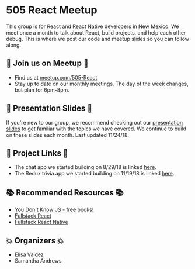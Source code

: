 # 505 React Meetup
This group is for React and React Native developers in New Mexico. We meet once a month to talk about React, build projects, and help each other debug. This is where we post our code and meetup slides so you can follow along.

## :calendar: Join us on Meetup :calendar:
* Find us at [meetup.com/505-React](https://www.meetup.com/505-React/)
* Stay up to date on our monthly meetings. The day of the week changes, but plan for 6pm-8pm.

## :open_file_folder: Presentation Slides :open_file_folder:
If you're new to our group, we recommend checking out our [presentation slides](../master/505-react-slides.pdf) to get familiar with the topics we have covered. We continue to build on these slides each month. Last updated 11/24/18.

## :hammer: Project Links :wrench:
* The chat app we started building on 8/29/18 is linked [here](https://github.com/samanthaandrews/505-react-meetup-chat-app).
* The Redux trivia app we started building on 11/19/18 is linked [here](https://github.com/samanthaandrews/505-react-trivia-app).

## :books: Recommended Resources :books:
* [You Don't Know JS - free books!](https://github.com/getify/You-Dont-Know-JS/blob/master/README.md)
* [Fullstack React](https://www.fullstackreact.com/)
* [Fullstack React Native](https://www.fullstackreact.com/react-native/)

## :boom: Organizers :boom:
* Elisa Valdez
* Samantha Andrews

